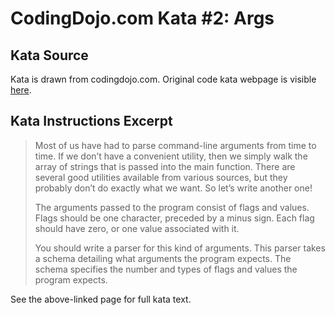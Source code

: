 # CodingDojo.com Kata #2: Args

## Kata Source

Kata is drawn from codingdojo.com. Original code kata webpage is visible
[here](https://codingdojo.org/kata/Args/).

## Kata Instructions Excerpt

> Most of us have had to parse command-line arguments from time to time. If we
> don’t have a convenient utility, then we simply walk the array of strings
> that is passed into the main function. There are several good utilities
> available from various sources, but they probably don’t do exactly what we
> want. So let’s write another one!
>
> The arguments passed to the program consist of flags and values. Flags should
> be one character, preceded by a minus sign. Each flag should have zero, or one
> value associated with it.
>
> You should write a parser for this kind of arguments. This parser takes a
> schema detailing what arguments the program expects. The schema specifies the
> number and types of flags and values the program expects.

See the above-linked page for full kata text.
